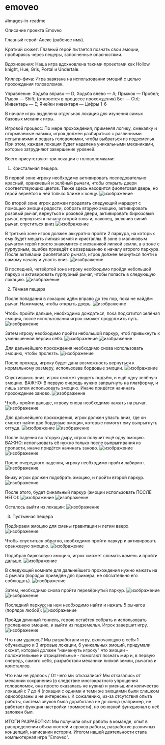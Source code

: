 # emoveo
#images-in-readme

Описание проекта Emoveo

Главный герой: Алекс (рабочее имя).

Краткий сюжет: Главный герой пытается познать свои эмоции, пробираясь через пещеры, заполненные опасностями.

Вдохновения: Наша игра вдохновлена такими проектами как Hollow knight, Hue, Gris, Portal и Undertale.

Киллер-фича: Игра завязана на использовании эмоций с целью прохождения головоломок.

Управление:
Ходьба вправо — D;
Ходьба влево — А;
Прыжок — Пробел;
Рывок — Shift; (откроется в процессе прохождения)
Бег — Ctrl;
Инвентарь — Е;
Ячейки инвентаря — Цифры 1-6

В начале игры выделена отдельная локация для изучения самых базовых механик игры.

Игровой процесс: По мере прохождения, применяя логику, смекалку и открываемые навыки, игрок должен разбираться с различными испытаниями и решать головоломки, чтобы выбраться из подземелья. При этом, каждая локация будет наделена уникальными механиками, которые затрудняют завершение уровней.

Всего присутствуют три локации с головоломками:
1) Кристальная пещера.

В первой зоне игроку необходимо активировать последовательно красный, оранжевый и зелёный рычаги, чтобы открыть двери соответствующих цветов. Также здесь находится фиолетовая дверь, но герой вернётся к ней только ближе к концу.
![изображение](https://github.com/Amyfiz/emoveo/assets/92908794/35698fa9-9934-4af1-b435-d0d059891192)

Во второй зоне игрок должен проделать следующий маршрут с помощью эмоции радости, собрать вторую эмоцию, активировать розовый рычаг, вернуться к розовой двери, активировать бирюзовый рычаг, вернуться к началу второй зоны и, наконец, включив синий рычаг, спуститься вниз
![изображение](https://github.com/Amyfiz/emoveo/assets/92908794/61a4ab0d-56a3-4e2e-b8d5-de9e80bae08f)

В третьей зоне игрок должен аккуратно пройти 2 паркура, на которых ему будет мешать липкая земля и кристаллы. В зоне с малиновым рычагом герой просто знакомится с механикой липкой земли, а в зоне с пурпурным, ошибка приведёт к возвращению к началу второго паркура. После активации фиолетового рычага, игрок должен вернуться почти к самому началу и упасть вниз.
![изображение](https://github.com/Amyfiz/emoveo/assets/92908794/f3d01a5c-e242-48b9-a881-bcb01926b300)

В последней, четвёртой зоне игроку необходимо пройдя небольшой паркур и активировать пурпурный рычаг, чтобы попасть в следующую локацию.
![изображение](https://github.com/Amyfiz/emoveo/assets/92908794/f023cbbe-1f75-4fcf-9635-e23c22736053)


2) Тёмная пещера

После попадания в локацию идём вправо до тех пор, пока не найдём рычаг. Нажимаем, чтобы открыть дверь.
![изображение](https://github.com/Amyfiz/emoveo/assets/92908794/1e4333ae-9d05-4015-88d4-e571704d996c)

Чтобы пройти дальше, необходимо дождаться, пока подкатится зелёная эмоция, после использования игрок сможет продолжить путь.
![изображение](https://github.com/Amyfiz/emoveo/assets/92908794/5f00b366-dd62-41cb-8aad-53f6c8281367)

Затем игроку необходимо пройти небольшой паркур, чтоб привыкнуть к уменьшенной версии себя.
![изображение](https://github.com/Amyfiz/emoveo/assets/92908794/7ee73cd9-45d8-4565-9a85-7f56bdbab766)
![изображение](https://github.com/Amyfiz/emoveo/assets/92908794/46e46ed5-6cf3-4d2e-bbd0-fb5ee718448c)

Для дальнейшего прохождения необходимо снова использовать эмоцию, чтобы пролезть.
![изображение](https://github.com/Amyfiz/emoveo/assets/92908794/b44eea83-1c6b-4c59-af3a-32efcdb1da56)

После прохода, игроку будет дана возможность вернуться к нормальному размеру, использовав бордовые эмоции.
![изображение](https://github.com/Amyfiz/emoveo/assets/92908794/98330ba7-537e-4f30-b49d-36a4624d9539)

Спустившись вниз, игрок сможет увидеть подъём, и ещё одну зелёную эмоцию. ВАЖНО: В первую очередь нужно запрыгнуть на платформу, и лишь затем использовать эмоцию. Иначе придётся начинать прохождение заново.
![изображение](https://github.com/Amyfiz/emoveo/assets/92908794/70b3f304-ec8a-4bf8-8549-80ebf6d4c22c)

Чтобы пройти дальше, игроку снова необходимо нажать на рычаг.
![изображение](https://github.com/Amyfiz/emoveo/assets/92908794/89d12c56-380d-42e7-b503-3a4a7223da7d)

Для дальнейшего прохождения, игрок должен упасть вниз, где он сможет найти две бордовые эмоции, которые помогут ему выпрыгнуть оттуда.
![изображение](https://github.com/Amyfiz/emoveo/assets/92908794/9582375d-5d8c-4b3a-9a89-85d9479c754d)
![изображение](https://github.com/Amyfiz/emoveo/assets/92908794/2f85d0dd-c5c2-4e3d-8879-faab1bb1931f)

После падения во вторую дыру, игрок получит ещё одну эмоцию. ВАЖНО: использовать её нужно только после выпрыгивания из пропасти, иначе придётся начинать заново.
![изображение](https://github.com/Amyfiz/emoveo/assets/92908794/a8809dd8-cdc1-4cdb-98d4-53051c358f27)
![изображение](https://github.com/Amyfiz/emoveo/assets/92908794/e7f0a5e8-7455-42d7-939c-e1673c74e596)

После очередного падения, игроку необходимо пройти лабиринт.
![изображение](https://github.com/Amyfiz/emoveo/assets/92908794/b756db91-46a2-4980-9395-5e583a342841)

Внизу игрок должен подобрать эмоцию, и пройти второй паркур.
![изображение](https://github.com/Amyfiz/emoveo/assets/92908794/3215bafb-a715-46c4-9b53-ef2449c4e10d)

После этого, будет финальный паркур (эмоции использовать ПОСЛЕ НЕГО):
![изображение](https://github.com/Amyfiz/emoveo/assets/92908794/448eb58b-3db5-415e-89d1-13895c8420e8)
![изображение](https://github.com/Amyfiz/emoveo/assets/92908794/b68acee9-cdc0-4ed2-ac40-c54c4206642c)

Осталось выйти из локации:
![изображение](https://github.com/Amyfiz/emoveo/assets/92908794/ffc3df17-e39d-4959-9a33-34ee75ec0d12)

3) Пустынная пещера

Подбираем эмоцию для смены гравитации и летим вверх.
![изображение](https://github.com/Amyfiz/emoveo/assets/92908794/b115fab7-5d8f-44b9-a56f-371920c66ae4)

Чтобы спуститься обратно, необходимо пройти паркур и активировать оранжевую эмоцию.
![изображение](https://github.com/Amyfiz/emoveo/assets/92908794/57862103-9f72-4f76-804b-46cfa1c96b5e)

Подобрав бирюзовую эмоцию, игрок сможет сломать камень и пройти дальше.
![изображение](https://github.com/Amyfiz/emoveo/assets/92908794/45479a59-4b50-4609-8504-e715bd5849d7)

В следующей комнате для дальнейшего прохождения нужно нажать на 4 рычага (порядок приведён для примера, не обязательно его соблюдать).
![изображение](https://github.com/Amyfiz/emoveo/assets/92908794/3d25a331-2534-4bd6-b0df-a1a839d35c4b)

Затем, необходимо снова пройти перевёрнутый паркур.
![изображение](https://github.com/Amyfiz/emoveo/assets/92908794/9554f4cb-2ddf-4513-aaea-4b8ceebf4ef4)
![изображение](https://github.com/Amyfiz/emoveo/assets/92908794/437095e8-6f04-410c-8619-e42cb2344bf5)

Последний паркур: на нем необходимо найти и нажать 5 рычагов (порядок любой):
![изображение](https://github.com/Amyfiz/emoveo/assets/92908794/fa05898b-eae2-460a-85e8-0ccb32b8c4af)

Пройдя длинный тоннель, герою остаётся собрать и использовать последнюю эмоцию, и выйти из подземелья. Игрок завершит игру.
![изображение](https://github.com/Amyfiz/emoveo/assets/92908794/78f32460-65e7-4726-b132-59be63f3d7a0)


Что нам удалось?
Мы разработали игру, включающую в себя 1 обучающую и 3 игровые локации, 6 уникальных эмоций, придумали сюжет, который должен "намекнуть игроку" что эмоции - положительные и отрицательные - помогают познать мир и, в первую очередь, самого себя, разработали механики липкой земли, рычагов и кристаллов.

Что нам не удалось / От чего мы отказались?
Мы отказались от механики сохранения (в следствие многократного упрощения головоломок, она просто оказалась не нужна) и уменьшили количество локаций с 7 до 4 (локации с одними и теми же эмоциями были слишком однообразны и не интересны). К сожалению, из-за отсутствия опыта работы, система звуков была доработана не до конца (например, не работает функция настройки громкости), но основной функционал в неё заложен был.

ИТОГИ РАЗРАБОТКИ: Мы получили опыт работы в команде, опыт в распределении обязанностей и сроков работы, разработке различных концепций, написании истории. Итогом нашей деятельности стала компьютерная игра "Emoveo".
